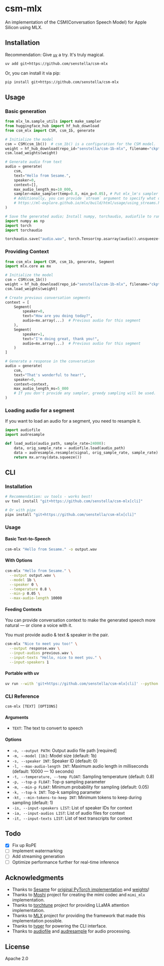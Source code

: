 # csm-mlx

An implementation of the CSM(Conversation Speech Model) for Apple Silicon using MLX.

## Installation

Recommendation: Give [`uv`](https://docs.astral.sh/uv/) a try. It's truly magical.
```bash
uv add git+https://github.com/senstella/csm-mlx
```

Or, you can install it via pip:
```bash
pip install git+https://github.com/senstella/csm-mlx
```

## Usage

### Basic generation
```python
from mlx_lm.sample_utils import make_sampler
from huggingface_hub import hf_hub_download
from csm_mlx import CSM, csm_1b, generate

# Initialize the model
csm = CSM(csm_1b())  # csm_1b() is a configuration for the CSM model.
weight = hf_hub_download(repo_id="senstella/csm-1b-mlx", filename="ckpt.safetensors")
csm.load_weights(weight)

# Generate audio from text
audio = generate(
    csm,
    text="Hello from Sesame.",
    speaker=0,
    context=[],
    max_audio_length_ms=10_000,
    sampler=make_sampler(temp=0.8, min_p=0.05), # Put mlx_lm's sampler here! Supports: temp, top_p, min_p, min_tokens_to_keep, top_k.
    # Additionally, you can provide `stream` argument to specify what device to use for generation.
    # https://ml-explore.github.io/mlx/build/html/usage/using_streams.html
)

# Save the generated audio; Install numpy, torchaudio, audiofile to run!
import numpy as np
import torch
import torchaudio

torchaudio.save("audio.wav", torch.Tensor(np.asarray(audio)).unsqueeze(0).cpu(), 24_000)
```

### Providing Context
```python
from csm_mlx import CSM, csm_1b, generate, Segment
import mlx.core as mx

# Initialize the model
csm = CSM(csm_1b())
weight = hf_hub_download(repo_id="senstella/csm-1b-mlx", filename="ckpt.safetensors")
csm.load_weights(weight)

# Create previous conversation segments
context = [
    Segment(
        speaker=0,
        text="How are you doing today?",
        audio=mx.array(...)  # Previous audio for this segment
    ),
    Segment(
        speaker=1,
        text="I'm doing great, thank you!",
        audio=mx.array(...)  # Previous audio for this segment
    )
]

# Generate a response in the conversation
audio = generate(
    csm,
    text="That's wonderful to hear!",
    speaker=0,
    context=context,
    max_audio_length_ms=5_000
    # If you don't provide any sampler, greedy sampling will be used.
)
```

### Loading audio for a segment

If you want to load an audio for a segment, you need to resample it.

```python
import audiofile
import audresample

def load_audio(audio_path, sample_rate=24000):
    data, orig_sample_rate = audiofile.load(audio_path)
    data = audresample.resample(signal, orig_sample_rate, sample_rate)
    return mx.array(data.squeeze())
```

## CLI

### Installation

```bash
# Recommendation: uv tools - works best!
uv tool install "git+https://github.com/senstella/csm-mlx[cli]"

# Or with pipx
pipx install "git+https://github.com/senstella/csm-mlx[cli]"
```

### Usage

#### Basic Text-to-Speech

```bash
csm-mlx "Hello from Sesame." -o output.wav
```

#### With Options

```bash
csm-mlx "Hello from Sesame." \
  --output output.wav \
  --model 1b \
  --speaker 0 \
  --temperature 0.8 \
  --min-p 0.05 \
  --max-audio-length 10000
```

#### Feeding Contexts

You can provide conversation context to make the generated speech more natural — or clone a voice with it.

You must provide audio & text & speaker in the pair.

```bash
csm-mlx "Nice to meet you too!" \
  --output response.wav \
  --input-audios previous.wav \
  --input-texts "Hello, nice to meet you." \
  --input-speakers 1
```

#### Portable with uv

```bash
uv run --with 'git+https://github.com/senstella/csm-mlx[cli]' --python 3.12 python -m csm_mlx "Hello from Sesame." -o output.wav
```

### CLI Reference

```
csm-mlx [TEXT] [OPTIONS]
```

#### Arguments

- `TEXT`: The text to convert to speech

#### Options

- `-o, --output PATH`: Output audio file path [required]
- `-m, --model [1b]`: Model size (default: 1b)
- `-s, --speaker INT`: Speaker ID (default: 0)
- `-l, --max-audio-length INT`: Maximum audio length in milliseconds (default: 10000 — 10 seconds)
- `-t, --temperature, --temp FLOAT`: Sampling temperature (default: 0.8)
- `-p, --top-p FLOAT`: Top-p sampling parameter
- `-m, --min-p FLOAT`: Minimum probability for sampling (default: 0.05)
- `-k, --top-k INT`: Top-k sampling parameter
- `-kt, --min-tokens-to-keep INT`: Minimum tokens to keep during sampling (default: 1)
- `-is, --input-speakers LIST`: List of speaker IDs for context
- `-ia, --input-audios LIST`: List of audio files for context
- `-it, --input-texts LIST`: List of text transcripts for context

## Todo

- [X] Fix up RoPE
- [ ] Implement watermarking
- [ ] Add streaming generation
- [ ] Optimize performance further for real-time inference

## Acknowledgments

- Thanks to [Sesame](https://sesame.com) for [original PyTorch implementation](https://github.com/SesameAILabs/csm) and [weights](https://huggingface.co/sesame/csm-1b)!
- Thanks to [Moshi](https://github.com/kyutai-labs/moshi) project for creating the mimi codec and `mimi_mlx` implementation.
- Thanks to [torchtune](https://github.com/pytorch/torchtune) project for providing LLaMA attention implementation.
- Thanks to [MLX](https://github.com/ml-explore/mlx) project for providing the framework that made this implementation possible.
- Thanks to [typer](https://typer.tiangolo.com) for powering the CLI interface.
- Thanks to [audiofile](https://github.com/audeering/audiofile) and [audresample](https://github.com/audeering/audresample) for audio processing.

## License

Apache 2.0
